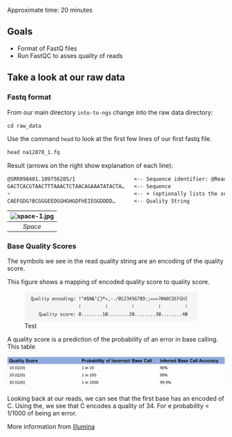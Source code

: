 Approximate time: 20 minutes

## Goals

- Format of FastQ files
- Run FastQC to asses quality of reads

## Take a look at our raw data

### Fastq format
From our main directory `into-to-ngs` change into the raw data directory:
```markdown
cd raw_data
```

Use the command `head` to look at the first few lines of our first fastq file.

```markdown
head na12878_1.fq
```

Result (arrows on the right show explanation of each line):

```markdown
@SRR098401.109756285/1                   <-- Sequence identifier: @Read ID / 1 or 2 of pair
GACTCACGTAACTTTAAACTCTAACAGAAATATACTA…   <-- Sequence
+                                        <-- + (optionally lists the sequence identifier again)
CAEFGDG?BCGGGEEDGGHGHGDFHEIEGGDDDD…      <-- Quality String
```

| ![space-1.jpg](http://www.storywarren.com/wp-content/uploads/2016/09/space-1.jpg) | 
|:--:| 
| *Space* |

### Base Quality Scores

The symbols we see in the read quality string are an encoding of the quality score.

This figure shows a mapping of encoded quality score to quality score.

<figure>
<img src="../img/base_qual.png" width="400">
<figcaption> Test </figcaption>
</figure>

A quality score is a prediction of the probability of an error in base calling.
This table 

<img src="../img/base_qual_table.png" width="600" >

Looking back at our reads, we can see that the first base has an encoded of C.
Using the, we see that C encodes a quality of 34.
For e probability < 1/1000 of being an error.

More information from [Illumina](https://www.illumina.com/science/education/sequencing-quality-scores.html)
 

